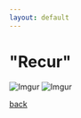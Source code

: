 ```yaml
---
layout: default
---
```


# "Recur"

![Imgur](https://i.imgur.com/BfZcHJt.png)
![Imgur](https://i.imgur.com/g0u3av6.png)

[back](./main_undergraduate23.html)

